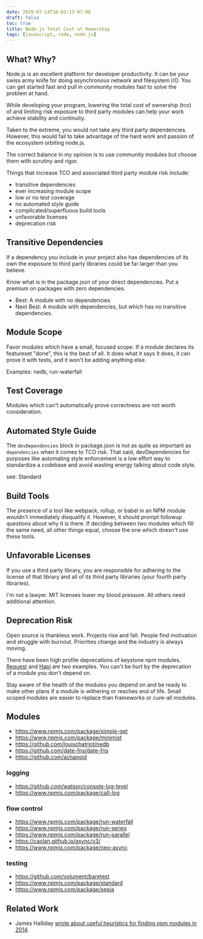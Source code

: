 ```yaml
---
date: 2020-07-14T16:03:13-07:00
draft: false
toc: true
title: Node.js Total Cost of Ownership
tags: [javascript, code, node.js]
---
```


## What? Why?

Node.js is an excellent platform for developer productivity. It can be your swiss army knife for doing asynchronous network and filesystem I/O. You can get started fast and pull in community modules fast to solve the problem at hand.

While developing your program, lowering the total cost of ownership (tco) of and limiting risk exposure to third party modules can help your work achieve stability and continuity.

Taken to the extreme, you would not take any third party dependencies. However, this would fail to take advantage of the hard work and passion of the ecosystem orbiting node.js.

The correct balance in my opinion is to use community modules but choose them with scrutiny and rigor.

Things that increase TCO and associated third party module risk include:

- transitive dependencies
- ever increasing module scope
- low or no test coverage
- no automated style guide
- complicated/superfluous build tools
- unfavorable licenses
- deprecation risk

## Transitive Dependencies

If a dependency you include in your project also has dependencies of its own the exposure to third party libraries could be far larger than you believe.

Know what is in the package.json of your direct dependencies. Put a premium on packages with zero dependencies.

- Best: A module with no dependencies
- Next Best: A module with dependencies, but which has no transitive dependencies.

## Module Scope

Favor modules which have a small, focused scope. If a module declares its featureset "done", this is the best of all. It does what it says it does, it can prove it with tests, and it won't be adding anything else.

Examples: nedb, run-waterfall

## Test Coverage

Modules which can't automatically prove correctness are not worth consideration.

## Automated Style Guide

The `devDependencies` block in package.json is not as quite as important as `dependencies` when it comes to TCO risk. That said, devDependencies for purposes like automating style enforcement is a low effort way to standardize a codebase and avoid wasting energy talking about code style.

see: Standard

## Build Tools

The presence of a tool like webpack, rollup, or babel in an NPM module wouldn't immediately disqualify it. However, it should prompt followup questions about why it is there. If deciding between two modules which fill the same need, all other things equal, choose the one which doesn't use these tools.

## Unfavorable Licenses

If you use a third party library, you are responsible for adhering to the license of that library and all of its third party libraries (your fourth party libraries).

I'm not a lawyer. MIT licenses lower my blood pressure. All others need additional attention.

## Deprecation Risk

Open source is thankless work. Projects rise and fall. People find motivation and struggle with burnout. Priorities change and the industry is always moving.

There have been high profile deprecations of keystone npm modules. [Request](https://www.npmjs.com/package/request) and [Hapi](https://github.com/hapijs/hapi/issues/4111) are two examples. You can't be hurt by the deprecation of a module you don't depend on.

Stay aware of the health of the modules you depend on and be ready to make other plans if a module is withering or reaches end of life. Small scoped modules are easier to replace than frameworks or cure-all modules.

## Modules

- https://www.npmjs.com/package/simple-get
- https://www.npmjs.com/package/minimist
- https://github.com/louischatriot/nedb
- https://github.com/date-fns/date-fns
- https://github.com/ai/nanoid

### logging
- https://github.com/watson/console-log-level
- https://www.npmjs.com/package/call-log

### flow control
- https://www.npmjs.com/package/run-waterfall
- https://www.npmjs.com/package/run-series
- https://www.npmjs.com/package/run-parallel
- https://caolan.github.io/async/v3/
- https://www.npmjs.com/package/neo-async

### testing
- https://github.com/volument/baretest
- https://www.npmjs.com/package/standard
- https://www.npmjs.com/package/sepia

## Related Work

- James Halliday [wrote about useful heuristics for finding npm modules in 2014](https://web.archive.org/web/20140518090110/http://substack.net/finding_modules).
